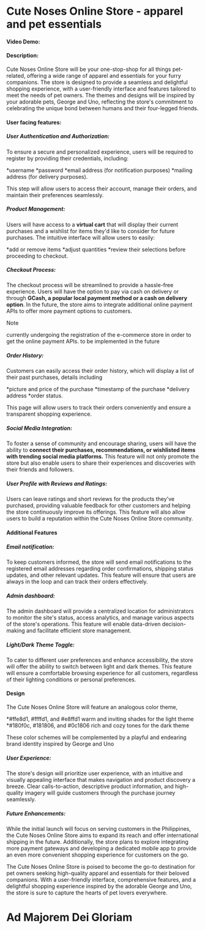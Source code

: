 # Cute Noses Online Store - apparel and pet essentials
#### Video Demo:  <URL HERE>
#### Description:
Cute Noses Online Store will be your one-stop-shop for all things pet-related, offering a wide range of apparel and essentials for your furry companions. The store is designed to provide a seamless and delightful shopping experience, with a user-friendly interface and features tailored to meet the needs of pet owners. The themes and designs will be inspired by your adorable pets, George and Uno, reflecting the store's commitment to celebrating the unique bond between humans and their four-legged friends.

#### User facing features:
##### User Authentication and Authorization:
To ensure a secure and personalized experience, users will be required to register by providing their credentials, including:

*username
*password
*email address (for notification purposes)
*mailing address (for delivery purposes).

This step will allow users to access their account, manage their orders, and maintain their preferences seamlessly.

##### Product Management:
Users will have access to a **virtual cart** that will display their current purchases and a wishlist for items they'd like to consider for future purchases. The intuitive interface will allow users to easily:

*add or remove items
*adjust quantities
*review their selections before proceeding to checkout.

##### Checkout Process:
The checkout process will be streamlined to provide a hassle-free experience. Users will have the option to pay via cash on delivery or through **GCash, a popular local payment method or a cash on delivery option**. In the future, the store aims to integrate additional online payment APIs to offer more payment options to customers.
> [!NOTE]
> currently undergoing the registration of the e-commerce store in order to get the online payment APIs. to be implemented in the future

##### Order History:
Customers can easily access their order history, which will display a list of their past purchases, details including

*picture and price of the purchase
*timestamp of the purchase
*delivery address
*order status.

This page will allow users to track their orders conveniently and ensure a transparent shopping experience.

##### Social Media Integration:
To foster a sense of community and encourage sharing, users will have the ability to **connect their purchases, recommendations, or wishlisted items with trending social media platforms.** This feature will not only promote the store but also enable users to share their experiences and discoveries with their friends and followers.


##### User Profile with Reviews and Ratings:
Users can leave ratings and short reviews for the products they've purchased, providing valuable feedback for other customers and helping the store continuously improve its offerings. This feature will also allow users to build a reputation within the Cute Noses Online Store community.


#### Additional Features

##### Email notification:
To keep customers informed, the store will send email notifications to the registered email addresses regarding order confirmations, shipping status updates, and other relevant updates. This feature will ensure that users are always in the loop and can track their orders effectively.

##### Admin dashboard:
The admin dashboard will provide a centralized location for administrators to monitor the site's status, access analytics, and manage various aspects of the store's operations. This feature will enable data-driven decision-making and facilitate efficient store management.

##### Light/Dark Theme Toggle:
To cater to different user preferences and enhance accessibility, the store will offer the ability to switch between light and dark themes. This feature will ensure a comfortable browsing experience for all customers, regardless of their lighting conditions or personal preferences.

#### Design

The Cute Noses Online Store will feature an analogous color theme,

*#ffe8d1, #ffffd1, and #e8ffd1 warm and inviting shades for the light theme
*#180f0c, #181806, and #0c1806 rich and cozy tones for the dark theme

These color schemes will be complemented by a playful and endearing brand identity inspired by George and Uno

##### User Experience:
The store's design will prioritize user experience, with an intuitive and visually appealing interface that makes navigation and product discovery a breeze. Clear calls-to-action, descriptive product information, and high-quality imagery will guide customers through the purchase journey seamlessly.

##### Future Enhancements:
While the initial launch will focus on serving customers in the Philippines, the Cute Noses Online Store aims to expand its reach and offer international shipping in the future. Additionally, the store plans to explore integrating more payment gateways and developing a dedicated mobile app to provide an even more convenient shopping experience for customers on the go.

The Cute Noses Online Store is poised to become the go-to destination for pet owners seeking high-quality apparel and essentials for their beloved companions. With a user-friendly interface, comprehensive features, and a delightful shopping experience inspired by the adorable George and Uno, the store is sure to capture the hearts of pet lovers everywhere.

# Ad Majorem Dei Gloriam
